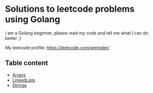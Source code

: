 # Solutions to leetcode problems using Golang

I am a Golang beginner, please read my code and tell me what I can do better ;)

My leetcode profile: https://leetcode.com/wennder/

## Table content
* [Arrays](/arrays)
* [LinkedLists](/linkedlist)
* [Strings](/strings)
